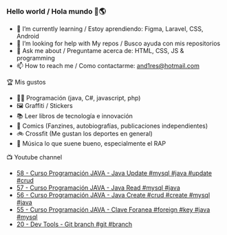 ### Hello world / Hola mundo 👋🌎

<!--
**xaca/xaca** is a ✨ _special_ ✨ repository because its `README.md` (this file) appears on your GitHub profile.

Here are some ideas to get you started:
-->

- 🌱 I’m currently learning / Estoy aprendiendo: Figma, Laravel, CSS, Android
- 🤔 I’m looking for help with My repos / Busco ayuda con mis repositorios
- 💬 Ask me about / Preguntame acerca de: HTML, CSS, JS & programming 
- 📫 How to reach me / Como contactarme: and1res@hotmail.com

🏆 Mis gustos
- 👨‍💻 Programación (java, C#, javascript, php)
- 🖼️ Graffiti / Stickers
- 📚 Leer libros de tecnología e innovación
- 💢 Comics (Fanzines, autobiografías, publicaciones independientes)
- 🚲 Crossfit (Me gustan los deportes en general)
- 🎤 Música lo que suene bueno, especialmente el RAP
<!--
📝 Frases
- "I only smile in the dark, I only smile when it's complicated" Raybiez
- "De lo que ves créete la mitad de lo que no ves no te creas nada" Kase O
-->
📺 Youtube channel
<!-- BLOG-POST-LIST:START -->
- [58 - Curso Programación JAVA - Java Update #mysql #java #update #crud](https://www.youtube.com/watch?v=5OQu1l_ph8k)
- [57 - Curso Programación JAVA - Java Read #mysql #java](https://www.youtube.com/watch?v=kAtCy6213dk)
- [56 - Curso Programación JAVA - Java Create #crud #create #mysql #java](https://www.youtube.com/watch?v=nGsw1EWkHDQ)
- [55 - Curso Programación JAVA - Clave Foranea #foreign #key #java #mysql](https://www.youtube.com/watch?v=eBbR5cX7eCM)
- [20 - Dev Tools - Git branch #git #branch](https://www.youtube.com/watch?v=u-xyFgPAZY0)
<!-- BLOG-POST-LIST:END -->

